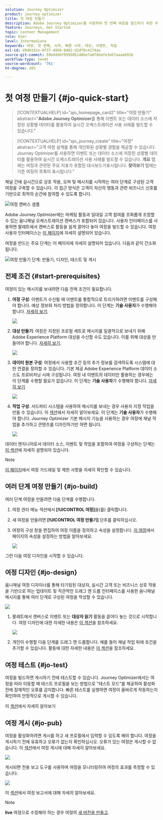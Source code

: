 ```yaml
---
solution: Journey Optimizer
product: journey optimizer
title: 첫 여정 만들기
description: Adobe Journey Optimizer를 사용하여 첫 번째 여정을 빌드하기 위한 주요 단계
feature: Journeys, Get Started
topic: Content Management
role: User
level: Intermediate
keywords: 여정, 첫 번째, 시작, 빠른 시작, 대상, 이벤트, 작업
exl-id: d940191e-8f37-4956-8482-d2df0c4274aa
source-git-commit: 59bdddbf959505140be7a070dafe3e67aaae691b
workflow-type: tm+mt
source-wordcount: '761'
ht-degree: 26%

---
```


# 첫 여정 만들기 {#jo-quick-start}

>[!CONTEXTUALHELP]
>id="ajo_homepage_card2"
>title="여정 만들기"
>abstract="**Adobe Journey Optimizer**&#x200B;를 통해 이벤트 또는 데이터 소스에 저장된 상황별 데이터를 활용하여 실시간 오케스트레이션 사용 사례를 빌드할 수 있습니다."

>[!CONTEXTUALHELP]
>id="ajo_journey_create"
>title="여정"
>abstract="고객 여정 설계를 통해 개인화된 상황별 경험을 제공할 수 있습니다. Journey Optimizer를 사용하면 이벤트 또는 데이터 소스에 저장된 상황별 데이터를 활용하여 실시간 오케스트레이션 사용 사례를 빌드할 수 있습니다. **개요** 탭에는 여정과 관련된 주요 지표가 포함된 대시보드가 &#x200B;&#x200B;표시됩니다. **찾아보기** 탭에는 기존 여정의 목록이 표시됩니다."

채널 간에 실시간으로 상호 작용, 오퍼 및 메시지를 시작하는 여러 단계로 구성된 고객 여정을 구축할 수 있습니다. 이 접근 방식은 고객이 자신의 행동과 관련 비즈니스 신호를 기반으로 최적의 순간에 참여할 수 있도록 합니다.

![여정 캔버스 샘플](assets/journey38.png)

Adobe Journey Optimizer에는 마케팅 활동과 일대일 고객 참여를 조화롭게 조정할 수 있는 옴니채널 오케스트레이션 캔버스가 포함되어 있습니다. 사용자 인터페이스를 사용하면 팔레트에서 캔버스로 활동을 쉽게 끌어다 놓아 여정을 빌드할 수 있습니다. 여정 사용자 인터페이스는 [이 페이지](journey-ui.md)에 자세히 설명되어 있습니다.

여정을 만드는 주요 단계는 이 페이지에 자세히 설명되어 있습니다. 다음과 같이 간소화됩니다.

![여정 만들기 단계: 만들기, 디자인, 테스트 및 게시](assets/journey-creation-process.png)


## 전제 조건 {#start-prerequisites}

여정이 있는 메시지를 보내려면 다음 전제 조건이 필요합니다.

1. **여정 구성**: 이벤트가 수신될 때 이벤트를 통합적으로 트리거하려면 이벤트를 구성해야 합니다. 예상 정보와 처리 방법을 정의합니다. 이 단계는 **기술 사용자**&#x200B;가 수행해야 합니다. [자세히 보기](../event/about-events.md).

   ![](assets/jo-event7bis.png)

1. **대상 만들기**: 여정은 지정된 프로필 세트로 메시지를 일괄적으로 보내기 위해 Adobe Experience Platform 대상을 수신할 수도 있습니다. 이를 위해 대상을 만들어야 합니다. [자세히 보기](../audience/about-audiences.md).

   ![](assets/segment2.png)

1. **데이터 원본 구성**: 여정에서 사용할 조건 등의 추가 정보를 검색하도록 시스템에 대한 연결을 정의할 수 있습니다. 기본 제공 Adobe Experience Platform 데이터 소스도 프로비저닝 시에 구성됩니다. 여정 내 이벤트의 데이터만 활용하는 경우에는 이 단계를 수행할 필요가 없습니다. 이 단계는 **기술 사용자**&#x200B;가 수행해야 합니다. [자세히 보기](../datasource/about-data-sources.md)

   ![](assets/jo-datasource.png)

1. **작업 구성**: 서드파티 시스템을 사용하여 메시지를 보내는 경우 사용자 지정 작업을 만들 수 있습니다. 이 [섹션](../action/action.md)에서 자세히 알아보세요. 이 단계는 **기술 사용자**&#x200B;가 수행해야 합니다. Journey Optimizer 기본 메시지 기능을 사용하는 경우 여정에 채널 작업을 추가하고 콘텐츠를 디자인하기만 하면 됩니다.

   ![](assets/custom2.png)



데이터 엔지니어로서 데이터 소스, 이벤트 및 작업을 포함하여 여정을 구성하는 단계는 [이 섹션](../configuration/about-data-sources-events-actions.md)에 자세히 설명되어 있습니다.


>[!NOTE]
>
>[이 페이지](../start/guardrails.md)에서 여정 가드레일 및 제한 사항을 자세히 확인할 수 있습니다.

## 여러 단계 여정 만들기 {#jo-build}

여러 단계 여정을 만들려면 다음 단계를 수행합니다.

1. 여정 관리 메뉴 섹션에서 **[!UICONTROL 여정]**&#x200B;을(를) 클릭합니다.

1. 새 여정을 만들려면 **[!UICONTROL 여정 만들기]** 단추를 클릭하십시오.

1. 여정의 구성 창을 편집하여 여정 이름을 정의하고 속성을 설정합니다. [이 여정](journey-properties.md)에서 페이지의 속성을 설정하는 방법을 알아보세요.

   ![](assets/jo-properties.png)

그런 다음 여정 디자인을 시작할 수 있습니다.

## 여정 디자인 {#jo-design}

옴니채널 여정 디자이너를 통해 타기팅된 대상자, 실시간 고객 또는 비즈니스 상호 작용을 기반으로 하는 업데이트 및 직관적인 드래그 앤 드롭 인터페이스를 사용한 옴니채널 메시지를 통해 여러 단계로 구성된 여정을 작성할 수 있습니다.

![](assets/journey38.png)

1. 팔레트에서 캔버스로 이벤트 또는 **대상자 읽기** 활동을 끌어다 놓는 것으로 시작합니다. 여정 디자인에 대한 자세한 내용은 [이 섹션](using-the-journey-designer.md)을 참조하세요.

   ![](assets/read-segment.png)

1. 개인이 수행할 다음 단계를 드래그 앤 드롭합니다. 예를 들어 채널 작업 뒤에 조건을 추가할 수 있습니다. 활동에 대한 자세한 내용은 [이 섹션](about-journey-activities.md)을 참조하세요.

## 여정 테스트 {#jo-test}

여정을 빌드하면 게시하기 전에 테스트할 수 있습니다. Journey Optimizer에서는 여정을 따라 이동할 때 테스트 프로필을 보는 방법으로 &quot;테스트 모드&quot;를 제공하여 활성화 전에 잠재적인 오류를 감지합니다. 빠른 테스트를 실행하면 여정이 올바르게 작동하는지 확인하여 안정적으로 게시할 수 있습니다.

이 [섹션](testing-the-journey.md)에서 자세히 알아보기

## 여정 게시 {#jo-pub}

여정을 활성화하려면 게시를 하고 새 프로필에서 입력할 수 있도록 해야 합니다. 여정을 게시하기 전에 유효하고 오류가 없는지 확인하십시오. 오류가 있는 여정은 게시할 수 없습니다. 이 [섹션](publishing-the-journey.md)에서 여정 게시에 대해 자세히 알아보세요.

![](assets/jo-journeyuc2_32bis.png)

게시되면 전용 보고 도구를 사용하여 여정을 모니터링하여 여정의 효과를 측정할 수 있습니다.

![](assets/jo-dynamic_report_journey_12.png)

이 [섹션](../reports/live-report.md)에서 여정 보고서에 대해 자세히 알아보세요.

>[!NOTE]
>
>**live** 여정으로 수정해야 하는 경우 여정의 [새 버전을 만들고](journey-ui.md#journey-versions).
